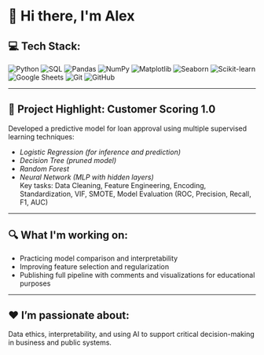 # 👋 Hi there, I'm Alex

## 💻 Tech Stack:
![Python](https://img.shields.io/badge/-Python-blue)
![SQL](https://img.shields.io/badge/-SQL-blue)
![Pandas](https://img.shields.io/badge/-Pandas-150458)
![NumPy](https://img.shields.io/badge/-NumPy-013243)
![Matplotlib](https://img.shields.io/badge/-Matplotlib-FF8C00)
![Seaborn](https://img.shields.io/badge/-Seaborn-76b900)
![Scikit-learn](https://img.shields.io/badge/-Scikit--learn-F7931E)
![Google Sheets](https://img.shields.io/badge/-Google%20Sheets-34A853)
![Git](https://img.shields.io/badge/-Git-F05032)
![GitHub](https://img.shields.io/badge/-GitHub-181717)

---

## 🧠 Project Highlight: Customer Scoring 1.0
Developed a predictive model for loan approval using multiple supervised learning techniques:
- *Logistic Regression (for inference and prediction)*
- *Decision Tree (pruned model)*
- *Random Forest*
- *Neural Network (MLP with hidden layers)*  
Key tasks: Data Cleaning, Feature Engineering, Encoding, Standardization, VIF, SMOTE, Model Evaluation (ROC, Precision, Recall, F1, AUC)

---

## 🔍 What I'm working on:
- Practicing model comparison and interpretability  
- Improving feature selection and regularization  
- Publishing full pipeline with comments and visualizations for educational purposes

---

## ❤️ I’m passionate about:
Data ethics, interpretability, and using AI to support critical decision-making in business and public systems.
